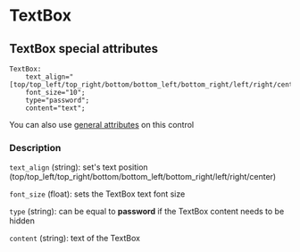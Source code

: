 # TextBox

## TextBox special attributes
    TextBox:
        text_align="[top/top_left/top_right/bottom/bottom_left/bottom_right/left/right/center]";
        font_size="10";
	    type="password";
	    content="text";

You can also use [general attributes](https://github.com/d3m0n-project/d3m0n_os/blob/main/rootfs/usr/share/d3m0n/documentation/GeneralAttributes.md) on this control

### Description
`text_align` (string): set's text position (top/top_left/top_right/bottom/bottom_left/bottom_right/left/right/center)

`font_size` (float): sets the TextBox text font size

`type` (string): can be equal to **password** if the TextBox content needs to be hidden

`content` (string): text of the TextBox
